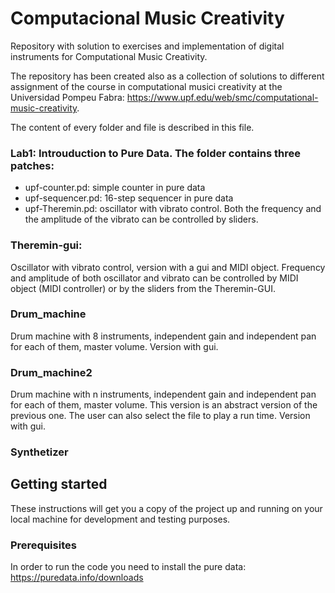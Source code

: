# Computacional Music Creativity

Repository with solution to exercises and implementation of digital instruments for Computational Music Creativity. 

The repository has been created also as a collection of solutions to different assignment of the course in computational musici creativity at the Universidad Pompeu Fabra: https://www.upf.edu/web/smc/computational-music-creativity. 

The content of every folder and file is described in this file. 

### Lab1: Introuduction to Pure Data. The folder contains three patches:
-  upf-counter.pd: simple counter in pure data 
-  upf-sequencer.pd: 16-step sequencer in pure data
-  upf-Theremin.pd: oscillator with vibrato control. Both the frequency and the amplitude of the vibrato can be controlled by sliders. 

### Theremin-gui: 
Oscillator with vibrato control, version with a gui and MIDI object. Frequency and amplitude of both oscillator and vibrato can be controlled by MIDI object (MIDI controller) or by the sliders from the Theremin-GUI.

### Drum_machine 

Drum machine with 8 instruments, independent gain and independent pan for each of them, master volume. 
Version with gui. 

### Drum_machine2

Drum machine with n instruments, independent gain and independent pan for each of them, master volume. 
This version is an abstract version of the previous one. The user can also select the file to play a run time. 
Version with gui. 

### Synthetizer 

## Getting started
These instructions will get you a copy of the project up and running on your local machine for development and testing purposes.

### Prerequisites
In order to run the code you need to install the pure data: 
https://puredata.info/downloads

